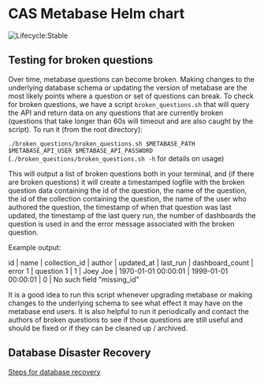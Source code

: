 # CAS Metabase Helm chart

![Lifecycle:Stable](https://img.shields.io/badge/Lifecycle-Stable-97ca00)

## Testing for broken questions

Over time, metabase questions can become broken. Making changes to the underlying database schema or updating the version of metabase are the most likely points where a question or set of questions can break. To check for broken questions, we have a script `broken_questions.sh` that will query the API and return data on any questions that are currently broken (questions that take longer than 60s will timeout and are also caught by the script).
To run it (from the root directory):

`./broken_questions/broken_questions.sh $METABASE_PATH $METABASE_API_USER $METABASE_API_PASSWORD`
(`./broken_questions/broken_questions.sh -h` for details on usage)

This will output a list of broken questions both in your terminal, and (if there are broken questions) it will create a timestamped logfile with the broken question data containing the id of the question, the name of the question, the id of the collection containing the question, the name of the user who authored the question, the timestamp of when that question was last updated, the timestamp of the last query run, the number of dashboards the question is used in and the error message associated with the broken question.

Example output:

id | name         |  collection_id |   author   |    updated_at       |    last_run         |  dashboard_count |         error
1  | question 1   |        1       |  Joey Joe  | 1970-01-01 00:00:01 | 1999-01-01 00:00:01 |         0        | No such field "missing_id"

It is a good idea to run this script whenever upgrading metabase or making changes to the underlying schema to see what effect it may have on the metabase end users. It is also helpful to run it periodically and contact the authors of broken questions to see if those questions are still useful and should be fixed or if they can be cleaned up / archived.

## Database Disaster Recovery
[Steps for database recovery](https://github.com/bcgov/cas-postgres#point-in-time-recovery)
